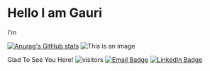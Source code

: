 # Hello I am Gauri
I'm 



[![Anurag's GitHub stats](https://github-readme-stats.vercel.app/api?username=Gauri2121)](https://github.com/Gauri2121/github-readme-stats)
![This is an image](https://myoctocat.com/assets/images/base-octocat.svg)

Glad To See You Here!  ![visitors](https://visitor-badge.glitch.me/badge?page_id=${Gauri2121}.${githubname/githubname.id})
[![Email Badge](https://img.shields.io/badge/Email-Profile-informational?style=flat&logo=email&logoColor=white&color=ff9933)](mailto:akshirsagar476@gmail.com)
                  [![LinkedIn Badge](https://img.shields.io/badge/LinkedIn-Profile-informational?style=flat&logo=linkedin&logoColor=white&color=0000e6)](https://www.linkedin.com/in/gauri-kshirsagar-05a027220/)
